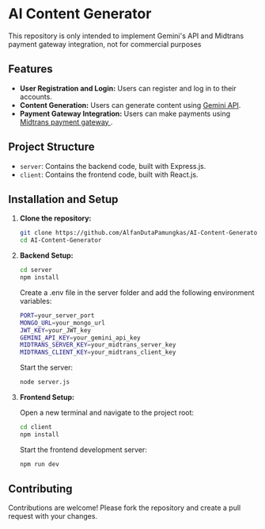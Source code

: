 # AI Content Generator

This repository is only intended to implement Gemini's API and Midtrans payment gateway integration, not for commercial purposes

## Features

- **User Registration and Login:** Users can register and log in to their accounts.
- **Content Generation:** Users can generate content using <a href="https://ai.google.dev/gemini-api">Gemini API</a>.
- **Payment Gateway Integration:** Users can make payments using <a href="https://midtrans.com/"> Midtrans payment gateway </a>.

## Project Structure

- `server`: Contains the backend code, built with Express.js.
- `client`: Contains the frontend code, built with React.js.

## Installation and Setup

1. **Clone the repository:**
   ```bash
   git clone https://github.com/AlfanDutaPamungkas/AI-Content-Generator.git
   cd AI-Content-Generator
2. **Backend Setup:**
    ```bash
    cd server
    npm install
    ```
    Create a .env file in the server folder and add the following environment variables:
    ```bash
    PORT=your_server_port
    MONGO_URL=your_mongo_url
    JWT_KEY=your_JWT_key
    GEMINI_API_KEY=your_gemini_api_key
    MIDTRANS_SERVER_KEY=your_midtrans_server_key
    MIDTRANS_CLIENT_KEY=your_midtrans_client_key
    ```
    Start the server:
    ```bash
    node server.js

3. **Frontend Setup:**
    
    Open a new terminal and navigate to the project root:
    ```bash
    cd client
    npm install
    ```
    Start the frontend development server:
    ```bash
    npm run dev
    ```

## Contributing
Contributions are welcome! Please fork the repository and create a pull request with your changes.